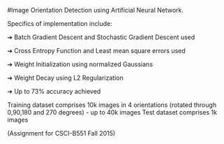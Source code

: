 #Image Orientation Detection using Artificial Neural Network.

Specifics of implementation include:
  
  ➔ Batch Gradient Descent and Stochastic Gradient Descent used 
  
  ➔ Cross Entropy Function and Least mean square errors used
  
  ➔ Weight Initialization using normalized Gaussians 
  
  ➔ Weight Decay using L2 Regularization 
  
  ➔ Up to 73% accuracy achieved   

Training dataset comprises 10k images in 4 orientations (rotated through 0,90,180 and 270 degrees) - up to 40k images
Test dataset comprises 1k images


(Assignment for CSCI-B551 Fall 2015)
